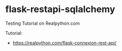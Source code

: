 # flask-restapi-sqlalchemy
Testing Tutorial on Realpython.com

Tutorial:
- https://realpython.com/flask-connexion-rest-api/
